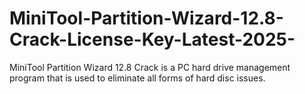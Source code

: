 # MiniTool-Partition-Wizard-12.8-Crack-License-Key-Latest-2025-
MiniTool Partition Wizard 12.8 Crack is a PC hard drive management program that is used to eliminate all forms of hard disc issues.
